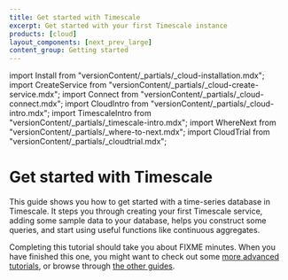```yaml
---
title: Get started with Timescale
excerpt: Get started with your first Timescale instance
products: [cloud]
layout_components: [next_prev_large]
content_group: Getting started
---
```


import Install from "versionContent/_partials/_cloud-installation.mdx";
import CreateService from "versionContent/_partials/_cloud-create-service.mdx";
import Connect from "versionContent/_partials/_cloud-connect.mdx";
import CloudIntro from "versionContent/_partials/_cloud-intro.mdx";
import TimescaleIntro from "versionContent/_partials/_timescale-intro.mdx";
import WhereNext from "versionContent/_partials/_where-to-next.mdx";
import CloudTrial from "versionContent/_partials/_cloudtrial.mdx";

# Get started with Timescale

<TimescaleIntro />

This guide shows you how to get started with a time-series database in
Timescale. It steps you through creating your first Timescale service, adding
some sample data to your database, helps you construct some queries, and start
using useful functions like continuous aggregates.

<CloudIntro />

<CloudTrial />

Completing this tutorial should take you about FIXME minutes. When you have
finished this one, you might want to check out some
[more advanced tutorials][tutorials],
or browse through [the other guides][use-timescale].

[tutorials]: /tutorials/:currentVersion:/
[use-timescale]: /use-timescale/:currentVersion:/
